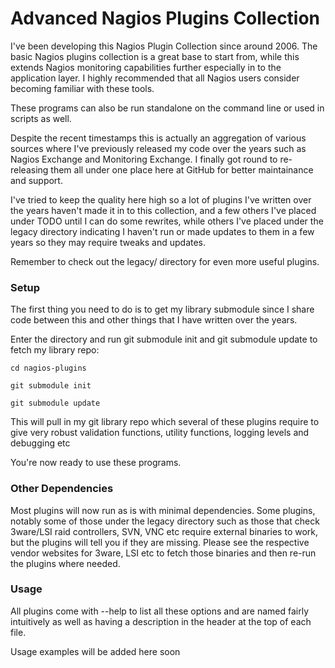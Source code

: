 Advanced Nagios Plugins Collection
==================================

I've been developing this Nagios Plugin Collection since around 2006. The basic Nagios plugins collection is a great base to start from, while this extends Nagios monitoring capabilities further especially in to the application layer. I highly recommended that all Nagios users consider becoming familiar with these tools.

These programs can also be run standalone on the command line or used in scripts as well.

Despite the recent timestamps this is actually an aggregation of various sources where I've previously released my code over the years such as Nagios Exchange and Monitoring Exchange. I finally got round to re-releasing them all under one place here at GitHub for better maintainance and support.

I've tried to keep the quality here high so a lot of plugins I've written over the years haven't made it in to this collection, and a few others I've placed under TODO until I can do some rewrites, while others I've placed under the legacy directory indicating I haven't run or made updates to them in a few years so they may require tweaks and updates.

Remember to check out the legacy/ directory for even more useful plugins.

### Setup ###
The first thing you need to do is to get my library submodule since I share code between this and other things that I have written over the years.

Enter the directory and run git submodule init and git submodule update to fetch my library repo:

```
cd nagios-plugins
```
```
git submodule init
```
```
git submodule update
```
This will pull in my git library repo which several of these plugins require to give very robust validation functions, utility functions, logging levels and debugging etc

You're now ready to use these programs.

### Other Dependencies ###

Most plugins will now run as is with minimal dependencies. Some plugins, notably some of those under the legacy directory such as those that check 3ware/LSI raid controllers, SVN, VNC etc require external binaries to work, but the plugins will tell you if they are missing. Please see the respective vendor websites for 3ware, LSI etc to fetch those binaries and then re-run the plugins where needed.

### Usage ###

All plugins come with --help to list all these options and are named fairly intuitively as well as having a description in the header at the top of each file.

Usage examples will be added here soon
